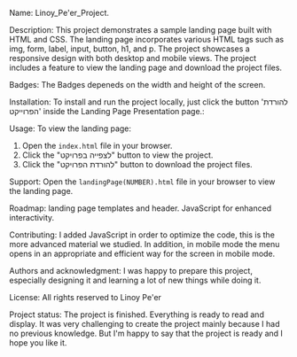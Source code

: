 Name:
Linoy_Pe'er_Project.

Description:
This project demonstrates a sample landing page built with HTML and CSS. The landing page incorporates various HTML tags such as img, form, label, input, button, h1, and p. The project showcases a responsive design with both desktop and mobile views. The project includes a feature to view the landing page and download the project files.

Badges:
The Badges depeneds on the width and height of the screen.


Installation:
To install and run the project locally, just click the button 'להורדת הפרוייקט' inside the Landing Page Presentation page.:

Usage:
To view the landing page:
1. Open the `index.html` file in your browser.
2. Click the "לצפייה בפרויקט" button to view the project.
3. Click the "להורדת הפרויקט" button to download the project files.

Support:
Open the `landingPage(NUMBER).html` file in your browser to view the landing page.

Roadmap:
landing page templates and header.
JavaScript for enhanced interactivity.

Contributing:
I added JavaScript in order to optimize the code, this is the more advanced material we studied. In addition, in mobile mode the menu opens in an appropriate and efficient way for the screen in mobile mode.

Authors and acknowledgment:
I was happy to prepare this project, especially designing it and learning a lot of new things while doing it.

License:
All rights reserved to Linoy Pe'er

Project status:
The project is finished. Everything is ready to read and display.
It was very challenging to create the project mainly because I had no previous knowledge.
But I'm happy to say that the project is ready and I hope you like it.

